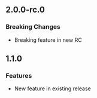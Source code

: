 ## 2.0.0-rc.0

### Breaking Changes

- Breaking feature in new RC

## 1.1.0

### Features

- New feature in existing release
